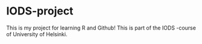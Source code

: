 # IODS-project

This is my project for learning R and Github! This is part of the IODS -course of University of Helsinki.
